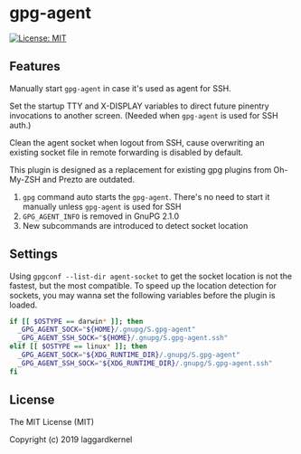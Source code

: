 # gpg-agent

[![License: MIT][license icon]][license]

## Features
Manually start `gpg-agent` in case it's used as agent for SSH.

Set the startup TTY and X-DISPLAY variables to direct future pinentry invocations to another screen. (Needed when `gpg-agent` is used for SSH auth.)

Clean the agent socket when logout from SSH, cause overwriting an existing
socket file in remote forwarding is disabled by default.

This plugin is designed as a replacement for existing gpg plugins
from Oh-My-ZSH and Prezto are outdated.
1. `gpg` command auto starts the `gpg-agent`. There's no need to start it
manually unless `gpg-agent` is used for SSH
2. `GPG_AGENT_INFO` is removed in GnuPG 2.1.0
3. New subcommands are introduced to detect socket location

## Settings
Using `gpgconf --list-dir agent-socket` to get the socket location is not the
fastest, but the most compatible. To speed up the location detection for
sockets, you may wanna set the following variables before the plugin is loaded.

```zsh
if [[ $OSTYPE == darwin* ]]; then
  _GPG_AGENT_SOCK="${HOME}/.gnupg/S.gpg-agent"
  _GPG_AGENT_SSH_SOCK="${HOME}/.gnupg/S.gpg-agent.ssh"
elif [[ $OSTYPE == linux* ]]; then
  _GPG_AGENT_SOCK="${XDG_RUNTIME_DIR}/.gnupg/S.gpg-agent"
  _GPG_AGENT_SSH_SOCK="${XDG_RUNTIME_DIR}/.gnupg/S.gpg-agent.ssh"
fi
```

## License

The MIT License (MIT)

Copyright (c) 2019 laggardkernel

[license icon]: https://img.shields.io/badge/License-MIT-blue.svg
[license]: https://opensource.org/licenses/MIT

